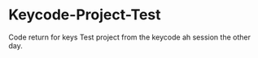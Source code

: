 # Keycode-Project-Test
Code return for keys
Test project from the keycode ah session the other day.
